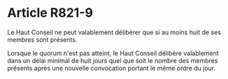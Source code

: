 # Article R821-9

Le Haut Conseil ne peut valablement délibérer que si au moins huit de ses membres sont présents.

Lorsque le quorum n'est pas atteint, le Haut Conseil délibère valablement dans un délai minimal de huit jours quel que soit le nombre des membres présents après une nouvelle convocation portant le même ordre du jour.
